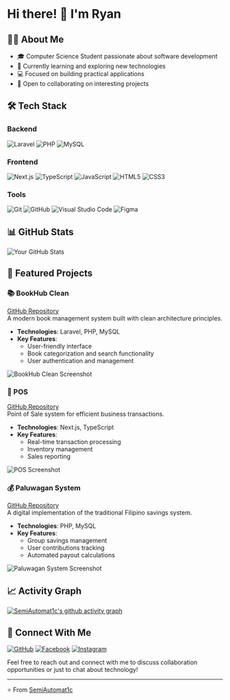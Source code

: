 # Hi there! 👋 I'm Ryan

## 👨‍💻 About Me
- 🎓 Computer Science Student passionate about software development
- 🌱 Currently learning and exploring new technologies
- 💻 Focused on building practical applications
- 🤝 Open to collaborating on interesting projects

## 🛠️ Tech Stack

### Backend
![Laravel](https://img.shields.io/badge/Laravel-FF2D20?style=for-the-badge&logo=laravel&logoColor=white)
![PHP](https://img.shields.io/badge/PHP-777BB4?style=for-the-badge&logo=php&logoColor=white)
![MySQL](https://img.shields.io/badge/MySQL-4479A1?style=for-the-badge&logo=mysql&logoColor=white)

### Frontend
![Next.js](https://img.shields.io/badge/Next.js-000000?style=for-the-badge&logo=next.js&logoColor=white)
![TypeScript](https://img.shields.io/badge/TypeScript-3178C6?style=for-the-badge&logo=typescript&logoColor=white)
![JavaScript](https://img.shields.io/badge/JavaScript-F7DF1E?style=for-the-badge&logo=javascript&logoColor=black)
![HTML5](https://img.shields.io/badge/HTML5-E34F26?style=for-the-badge&logo=html5&logoColor=white)
![CSS3](https://img.shields.io/badge/CSS3-1572B6?style=for-the-badge&logo=css3&logoColor=white)

### Tools
![Git](https://img.shields.io/badge/Git-F05032?style=for-the-badge&logo=git&logoColor=white)
![GitHub](https://img.shields.io/badge/GitHub-181717?style=for-the-badge&logo=github&logoColor=white)
![Visual Studio Code](https://img.shields.io/badge/Visual%20Studio%20Code-007ACC?style=for-the-badge&logo=visual-studio-code&logoColor=white)
![Figma](https://img.shields.io/badge/Figma-F24E1E?style=for-the-badge&logo=figma&logoColor=white)

## 📊 GitHub Stats
![Your GitHub Stats](https://github-readme-stats.vercel.app/api?username=SemiAutomat1c&show_icons=true&theme=tokyonight)

## 🌟 Featured Projects

### 📚 BookHub Clean
[GitHub Repository](https://github.com/SemiAutomat1c/bookhub-clean)  
A modern book management system built with clean architecture principles.
- **Technologies**: Laravel, PHP, MySQL
- **Key Features**:
  - User-friendly interface
  - Book categorization and search functionality
  - User authentication and management

![BookHub Clean Screenshot](link_to_screenshot)

### 🏪 POS
[GitHub Repository](https://github.com/SemiAutomat1c/POS)  
Point of Sale system for efficient business transactions.
- **Technologies**: Next.js, TypeScript
- **Key Features**:
  - Real-time transaction processing
  - Inventory management
  - Sales reporting

![POS Screenshot](link_to_screenshot)

### 💰 Paluwagan System
[GitHub Repository](https://github.com/SemiAutomat1c/paluwagan-system)  
A digital implementation of the traditional Filipino savings system.
- **Technologies**: PHP, MySQL
- **Key Features**:
  - Group savings management
  - User contributions tracking
  - Automated payout calculations

![Paluwagan System Screenshot](link_to_screenshot)
## 📈 Activity Graph
[![SemiAutomat1c's github activity graph](https://github-readme-activity-graph.vercel.app/graph?username=SemiAutomat1c&theme=react-dark)](https://github.com/ashutosh00710/github-readme-activity-graph)

## 🤝 Connect With Me
[![GitHub](https://img.shields.io/badge/GitHub-100000?style=for-the-badge&logo=github&logoColor=white)](https://github.com/SemiAutomat1c)
[![Facebook](https://img.shields.io/badge/Facebook-1877F2?style=for-the-badge&logo=facebook&logoColor=white)](https://www.facebook.com/RyanDeniega.143)
[![Instagram](https://img.shields.io/badge/Instagram-E4405F?style=for-the-badge&logo=instagram&logoColor=white)](https://www.instagram.com/ryan_0101010/)

Feel free to reach out and connect with me to discuss collaboration opportunities or just to chat about technology!

---
⭐️ From [SemiAutomat1c](https://github.com/SemiAutomat1c)
